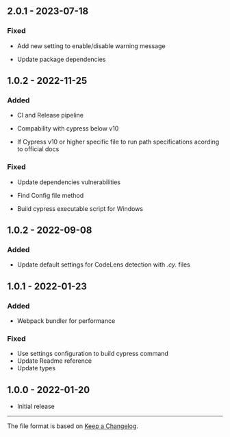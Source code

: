 ## 2.0.1 - 2023-07-18

### Fixed

-   Add new setting to enable/disable warning message

-   Update package dependencies

## 1.0.2 - 2022-11-25

### Added

-   CI and Release pipeline

-   Compability with cypress below v10

-   If Cypress v10 or higher specific file to run path specifications acording to official docs

### Fixed

-   Update dependencies vulnerabilities

-   Find Config file method

-   Build cypress executable script for Windows

## 1.0.2 - 2022-09-08

### Added

-   Update default settings for CodeLens detection with _.cy._ files

## 1.0.1 - 2022-01-23

### Added

-   Webpack bundler for performance

### Fixed

-   Use settings configuration to build cypress command
-   Update Readme reference
-   Update types

## 1.0.0 - 2022-01-20

-   Initial release

---

The file format is based on [Keep a Changelog](http://keepachangelog.com/).
